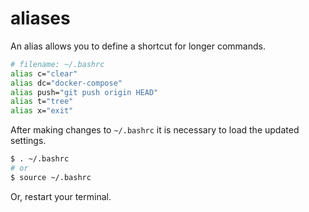 # aliases

An alias allows you to define a shortcut for longer commands.

```bash
# filename: ~/.bashrc
alias c="clear"
alias dc="docker-compose"
alias push="git push origin HEAD"
alias t="tree"
alias x="exit"
```

After making changes to `~/.bashrc` it is necessary to load the updated
settings.

```bash
$ . ~/.bashrc
# or
$ source ~/.bashrc
```

Or, restart your terminal.
